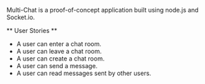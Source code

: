Multi-Chat is a proof-of-concept application built using node.js and Socket.io.

** User Stories **

  - A user can enter a chat room.
  - A user can leave a chat room.
  - A user can create a chat room.
  - A user can send a message.
  - A user can read messages sent by other users.